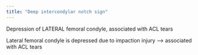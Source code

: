 ```yaml
---
title: "Deep intercondylar notch sign"
---
```

Depression of LATERAL femoral condyle, associated with ACL tears

Lateral femoral condyle is depressed due to impaction injury --&gt; associated with ACL tears

